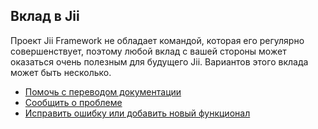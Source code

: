 Вклад в Jii
---

Проект Jii Framework не обладает командой, которая его регулярно совершенствует, поэтому любой вклад с вашей стороны
может оказаться очень полезным для будущего Jii. Вариантов этого вклада может быть несколько.

* [Помочь с переводом документации](translation)
* [Сообщить о проблеме](add-errors)
* [Исправить ошибку или добавить новый функционал](git-workflow)

